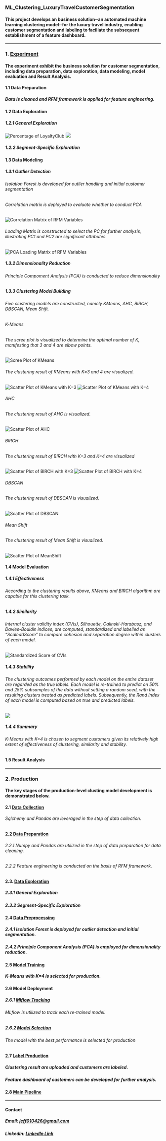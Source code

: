 ### **ML_Clustering_LuxuryTravelCustomerSegmentation**
#### This project develops an business solution─an automated machine learning clustering model─for the luxury travel industry, enabling customer segmentation and labeling to faciliate the subsequent establishment of a feature dashboard.

---
### 1. [Experiment](Code/experiment.ipynb)
#### The experiment exhibit the business solution for customer segmentation, including data preparation, data exploration, data modeling, model evaluation and Result Analysis.

#### 1.1 Data Preparation
##### Data is cleaned and RFM framework is applied for feature engineering.

#### 1.2 Data Exploration
##### 1.2.1 General Exploration
![](Image/PercentageByLoyaltyClub.png "Percentage of LoyaltyClub")
![](Image)

##### 1.2.2 Segment-Specific Exploration

#### 1.3 Data Modeling
##### 1.3.1 Outlier Detection
###### Isolation Forest is developed for outlier handling and initial customer segmentation
###### Correlation matrix is deployed to evaluate whether to conduct PCA
![](Image/CorrelationMatrix_RFM.png "Correlation Matrix of RFM Variables")
###### Loading Matrix is constructed to select the PC for further analysis, illustrating PC1 and PC2 are significant attributes.
![](Image/Loading_RFM.png "PCA Loading Matrix of RFM Variables")

##### 1.3.2 Dimensionality Reduction
###### Principle Compoment Analysis (PCA) is conducted to reduce dimensionality

##### 1.3.3 Clustering Model Building
###### Five clustering models are constructed, namely KMeans, AHC, BIRCH, DBSCAN, Mean Shift.

###### K-Means
###### The scree plot is visualized to determine the optimal number of K, manifesting that 3 and 4 are elbow points.
![](Image/Screeplot_KMeans.png "Scree Plot of KMeans")

###### The clustering result of KMeans with K=3 and 4 are visualized.
![](Image/ScatterPlot_KMeans_3.png "Scatter Plot of KMeans with K=3")
![](Image/ScatterPlot_KMeans_4.png "Scatter Plot of KMeans with K=4")

###### AHC
###### The clustering result of AHC is visualized.
![](Image/ScatterPlot_AHC.png "Scatter Plot of AHC")

###### BIRCH
###### The clustering result of BIRCH with K=3 and K=4 are visualized
![](Image/ScatterPlot_Birch_3.png "Scatter Plot of BIRCH with K=3")
![](Image/ScatterPlot_Birch_4.png "Scatter Plot of BIRCH with K=4")

###### DBSCAN
###### The clustering result of DBSCAN is visualized.
![](Image/ScatterPlot_DBSCAN_4.png "Scatter Plot of DBSCAN")

###### Mean Shift
###### The clustering result of Mean Shift is visualized.
![](Image/ScatterPlot_MeanShift_4.png "Scatter Plot of MeanShift")

#### 1.4 Model Evaluation
##### 1.4.1 Effectiveness
###### According to the clustering results above, KMeans and BIRCH algorithm are capable for this clustering task.

##### 1.4.2 Similarity
###### Internal cluster validity index (CVIs), Silhouette, Calinski-Harabasz, and Davies-Bouldin indices, are computed, standardized and labelled as “ScaleddScore” to compare cohesion and separation degree within clusters of each model.
![](Image/Model_EvaluationMetrics.png "Standardized Score of CVIs")

##### 1.4.3 Stability
###### The clustering outcomes performed by each model on the entire dataset are regarded as the true labels. Each model is re-trained to predict on 50% and 25% subsamples of the data without setting a random seed, with the resulting clusters treated as predicted labels. Subsequently, the Rand Index of each model is computed based on true and predicted labels.
![](Image/Model_Evaluation_ARI.png)

##### 1.4.4 Summary
###### K-Means with K=4 is chosen to segment customers given its relatively high extent of effectiveness of clustering, similarity and stability.

#### 1.5 Result Analysis

---
### 2. Production
#### The key stages of the production-level clusting model development is demonstrated below.

#### 2.1 [Data Collection](Code/data_collection.py)
###### Sqlchemy and Pandas are leveraged in the step of data collection.


#### 2.2 [Data Preparation](Code/data_preparation.py)
###### 2.2.1 Numpy and Pandas are utilized in the step of data preparation for data cleaning.
###### 2.2.2 Feature engineering is conducted on the basis of RFM framework.

#### 2.3. [Data Exploration](Code/data_exploration.py)
##### 2.3.1 General Exploration
##### 2.3.2 Segment-Specific Exploration

#### 2.4 [Data Preprocessing](Code/data_preprocessing.py)
##### 2.4.1 Isolation Forest is deployed for outlier detection and initial segmentation.
##### 2.4.2 Principle Component Analysis (PCA) is employed for dimensionality reduction.

#### 2.5 [Model Training](Code/model_training.py)
##### K-Means with K=4 is selected for production.

#### 2.6 Model Deployment
##### 2.6.1 [Mlflow Tracking](Code/mlflow_tracking.py)
###### MLflow is utilized to track each re-trained model.
##### 2.6.2 [Model Selection](Code/model_selection.py)
###### The model with the best performance is selected for production

#### 2.7 [Label Production](Code/data_upload)
##### Clustering result are uploaded and customers are labeled.
##### Feature dashboard of customers can be developed for further analysis.

#### 2.8 [Main Pipeline](Code/main.py)

---
#### **Contact**
##### **Email:** jeff010426@gmail.com
##### **LinkedIn:** [LinkedIn Link](https://www.linkedin.com/in/chih-peng-javen-li-7b35561b9/)
